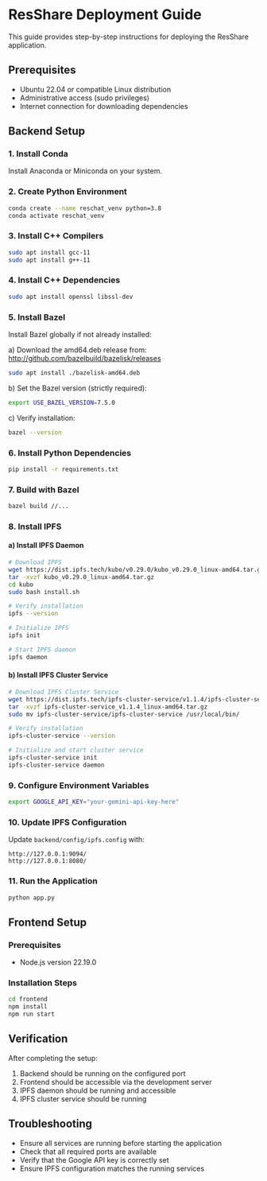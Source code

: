 # ResShare Deployment Guide

This guide provides step-by-step instructions for deploying the ResShare application.

## Prerequisites

- Ubuntu 22.04 or compatible Linux distribution
- Administrative access (sudo privileges)
- Internet connection for downloading dependencies

## Backend Setup

### 1. Install Conda
Install Anaconda or Miniconda on your system.

### 2. Create Python Environment
```bash
conda create --name reschat_venv python=3.8
conda activate reschat_venv
```

### 3. Install C++ Compilers
```bash
sudo apt install gcc-11
sudo apt install g++-11
```

### 4. Install C++ Dependencies
```bash
sudo apt install openssl libssl-dev
```

### 5. Install Bazel
Install Bazel globally if not already installed:

a) Download the amd64.deb release from: http://github.com/bazelbuild/bazelisk/releases
```bash
sudo apt install ./bazelisk-amd64.deb
```

b) Set the Bazel version (strictly required):
```bash
export USE_BAZEL_VERSION=7.5.0
```

c) Verify installation:
```bash
bazel --version
```

### 6. Install Python Dependencies
```bash
pip install -r requirements.txt
```

### 7. Build with Bazel
```bash
bazel build //...
```

### 8. Install IPFS

#### a) Install IPFS Daemon
```bash
# Download IPFS
wget https://dist.ipfs.tech/kubo/v0.29.0/kubo_v0.29.0_linux-amd64.tar.gz
tar -xvzf kubo_v0.29.0_linux-amd64.tar.gz
cd kubo
sudo bash install.sh

# Verify installation
ipfs --version

# Initialize IPFS
ipfs init

# Start IPFS daemon
ipfs daemon
```

#### b) Install IPFS Cluster Service
```bash
# Download IPFS Cluster Service
wget https://dist.ipfs.tech/ipfs-cluster-service/v1.1.4/ipfs-cluster-service_v1.1.4_linux-amd64.tar.gz
tar -xvzf ipfs-cluster-service_v1.1.4_linux-amd64.tar.gz
sudo mv ipfs-cluster-service/ipfs-cluster-service /usr/local/bin/

# Verify installation
ipfs-cluster-service --version

# Initialize and start cluster service
ipfs-cluster-service init
ipfs-cluster-service daemon
```

### 9. Configure Environment Variables
```bash
export GOOGLE_API_KEY="your-gemini-api-key-here"
```

### 10. Update IPFS Configuration
Update `backend/config/ipfs.config` with:
```
http://127.0.0.1:9094/
http://127.0.0.1:8080/
```

### 11. Run the Application
```bash
python app.py
```

## Frontend Setup

### Prerequisites
- Node.js version 22.19.0

### Installation Steps
```bash
cd frontend
npm install
npm run start
```

## Verification

After completing the setup:

1. Backend should be running on the configured port
2. Frontend should be accessible via the development server
3. IPFS daemon should be running and accessible
4. IPFS cluster service should be running

## Troubleshooting

- Ensure all services are running before starting the application
- Check that all required ports are available
- Verify that the Google API key is correctly set
- Ensure IPFS configuration matches the running services
